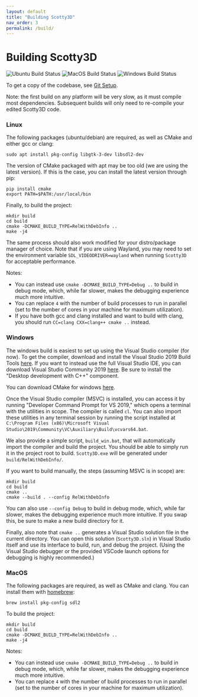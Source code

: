 ```yaml
---
layout: default
title: "Building Scotty3D"
nav_order: 3
permalink: /build/
---
```


# Building Scotty3D

![Ubuntu Build Status](https://github.com/CMU-Graphics/Scotty3D/workflows/Ubuntu/badge.svg) ![MacOS Build Status](https://github.com/CMU-Graphics/Scotty3D/workflows/MacOS/badge.svg) ![Windows Build Status](https://github.com/CMU-Graphics/Scotty3D/workflows/Windows/badge.svg)

To get a copy of the codebase, see [Git Setup](git).

Note: the first build on any platform will be very slow, as it must compile most dependencies. Subsequent builds will only need to re-compile your edited Scotty3D code.

### Linux

The following packages (ubuntu/debian) are required, as well as CMake and either gcc or clang:
```
sudo apt install pkg-config libgtk-3-dev libsdl2-dev
```

The version of CMake packaged with apt may be too old (we are using the latest version). If this is the case, you can install the latest version through pip:
```
pip install cmake
export PATH=$PATH:/usr/local/bin
```

Finally, to build the project:
```
mkdir build
cd build
cmake -DCMAKE_BUILD_TYPE=RelWithDebInfo ..
make -j4
```

The same process should also work modified for your distro/package manager of choice. Note that if you are using Wayland, you may need to set the environment variable ``SDL_VIDEODRIVER=wayland`` when running ``Scotty3D`` for acceptable performance.

Notes:
- You can instead use ``cmake -DCMAKE_BUILD_TYPE=Debug ..`` to build in debug mode, which, while far slower, makes the debugging experience much more intuitive.
- You can replace ``4`` with the number of build processes to run in parallel (set to the number of cores in your machine for maximum utilization).
- If you have both gcc and clang installed and want to build with clang, you should run ``CC=clang CXX=clang++ cmake ..`` instead.

### Windows

The windows build is easiest to set up using the Visual Studio compiler (for now). To get the compiler, download and install the Visual Studio 2019 Build Tools [here](https://visualstudio.microsoft.com/downloads/#build-tools-for-visual-studio-2019). If you want to instead use the full Visual Studio IDE, you can download Visual Studio Community 2019 [here](https://visualstudio.microsoft.com/downloads/). Be sure to install the "Desktop development with C++" component.

You can download CMake for windows [here](https://cmake.org/download/).

Once the Visual Studio compiler (MSVC) is installed, you can access it by running "Developer Command Prompt for VS 2019," which opens a terminal with the utilities in scope. The compiler is called ``cl``. You can also import these utilities in any terminal session by running the script installed at ``C:\Program Files (x86)\Microsoft Visual Studio\2019\Community\VC\Auxiliary\Build\vcvars64.bat``.

We also provide a simple script, ``build_win.bat``, that will automatically import the compiler and build the project. You should be able to simply run it in the project root to build. ``Scotty3D.exe`` will be generated under ``build/RelWithDebInfo/``.

If you want to build manually, the steps (assuming MSVC is in scope) are:
```
mkdir build
cd build
cmake ..
cmake --build . --config RelWithDebInfo
```

You can also use ``--config Debug`` to build in debug mode, which, while far slower, makes the debugging experience much more intuitive. If you swap this, be sure to make a new build directory for it.

Finally, also note that ``cmake ..`` generates a Visual Studio solution file in the current directory. You can open this solution (``Scotty3D.sln``) in Visual Studio itself and use its interface to build, run, and debug the project. (Using the Visual Studio debugger or the provided VSCode launch options for debugging is highly recommended.)

### MacOS

The following packages are required, as well as CMake and clang. You can install them with [homebrew](https://brew.sh/):
```
brew install pkg-config sdl2
```

To build the project:
```
mkdir build
cd build
cmake -DCMAKE_BUILD_TYPE=RelWithDebInfo ..
make -j4
```

Notes:
- You can instead use ``cmake -DCMAKE_BUILD_TYPE=Debug ..`` to build in debug mode, which, while far slower, makes the debugging experience much more intuitive.
- You can replace ``4`` with the number of build processes to run in parallel (set to the number of cores in your machine for maximum utilization).
